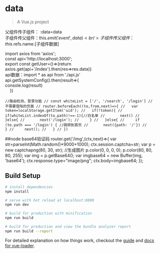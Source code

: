 # data

> A Vue.js project

父组件传子组件： :data=data  <br/>
子组件传父组件：this.$emit('event',data)<br/>
子组件传父组件：this.$refs.name.[子组件数据]<br/>


import axios from 'axios';<br/>
const api='http://localhost:3000';<br/>
export const getUser=()=>{return axios.get(api+'/index').then(res=>res.data)}<br/>
api数据：import * as api from './api.js'<br/>
  api.getSystemConfig().then(result=>{<br/>
        console.log(result)<br/>
      })<br/>
<br/>
`//路由检测，登录功能
// const whiteList = ['/', '/search', '/login'] // 不需要登陆的页面
// router.beforeEach((to,from,next)=>{
//   var token=localStorage.getItem('uid');
//   if(!token){
//     if(whiteList.indexOf(to.path)!==-1){//白名单
//       next()
//     }else{
//       next('/login');
//     }
//   }else{
//     if (to.path === '/login') { //跳转到首页
//       next({path: '/'})
//     }
//     next();
//   }
// })`

##node base64验证码
router.get('/img',(ctx,next)=>{
  var str=parseInt(Math.random()*9000+1000);
  ctx.session.captcha=str;
  var p = new captchapng(80, 30, str); //生成图片
  p.color(0, 0, 0, 0);
  p.color(80, 80, 80, 255);
  var img = p.getBase64();
  var imgbase64 = new Buffer(img, 'base64');
  ctx.response.type="image/png";
  ctx.body=imgbase64;
});

## Build Setup<br/>

``` bash
# install dependencies
npm install

# serve with hot reload at localhost:8080
npm run dev

# build for production with minification
npm run build

# build for production and view the bundle analyzer report
npm run build --report
```

For detailed explanation on how things work, checkout the [guide](http://vuejs-templates.github.io/webpack/) and [docs for vue-loader](http://vuejs.github.io/vue-loader).
